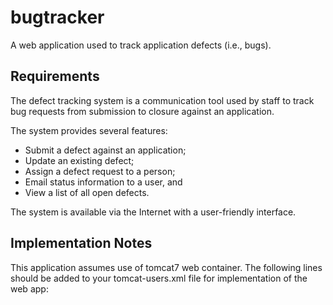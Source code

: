 bugtracker
==========

A web application used to track application defects (i.e., bugs).

Requirements
------------

The defect tracking system is a communication tool used by staff to track bug requests from
submission to closure against an application.

The system provides several features:

 * Submit a defect against an application;
 * Update an existing defect;
 * Assign a defect request to a person;
 * Email status information to a user, and
 * View a list of all open defects.

The system is available via the Internet with a user-friendly interface.

Implementation Notes
--------------------

This application assumes use of tomcat7 web container. The following lines should be added to your
tomcat-users.xml file for implementation of the web app:

<!-- This section contains roles and users for the bugtracker web app -->
  <role rolename="bug-qa"/>
  <role rolename="bug-mngr"/>
  <role rolename="bug-dev"/>
  <user username="marge" password="kiss" roles="bug-mngr"/>
  <user username="burns" password="money" roles="bug-mngr"/>
  <user username="bart"  password="cowabunga" roles="bug-dev"/>
  <user username="lisa"  password="flute" roles="bug-dev"/>
  <user username="barney" password="burp" roles="bug-qa"/>
  <user username="homer" password="donuts" roles="bug-qa"/>
<!-- End of section for roles/users of the bugtracker web app -->
